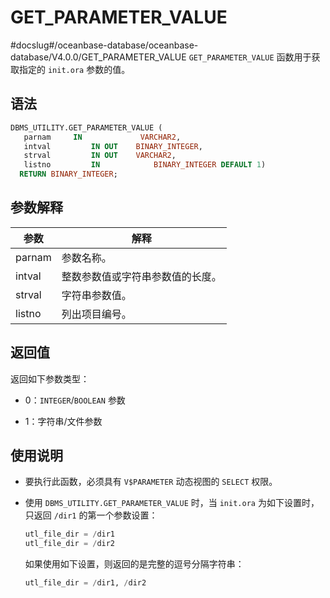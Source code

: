 GET_PARAMETER_VALUE 
========================================
#docslug#/oceanbase-database/oceanbase-database/V4.0.0/GET_PARAMETER_VALUE
`GET_PARAMETER_VALUE` 函数用于获取指定的 `init.ora` 参数的值。

语法 
-----------------------

```sql
DBMS_UTILITY.GET_PARAMETER_VALUE (
   parnam     IN             VARCHAR2,
   intval         IN OUT    BINARY_INTEGER,
   strval         IN OUT    VARCHAR2,
   listno         IN            BINARY_INTEGER DEFAULT 1)
  RETURN BINARY_INTEGER;
```



参数解释 
-------------------------



|   参数   |        解释        |
|--------|------------------|
| parnam | 参数名称。            |
| intval | 整数参数值或字符串参数值的长度。 |
| strval | 字符串参数值。          |
| listno | 列出项目编号。          |



返回值 
------------------------

返回如下参数类型：

* 0：`INTEGER`/`BOOLEAN` 参数


* 1：字符串/文件参数

  




使用说明 
-------------------------

* 要执行此函数，必须具有 `V$PARAMETER` 动态视图的 `SELECT` 权限。

  

* 使用 `DBMS_UTILITY.GET_PARAMETER_VALUE` 时，当 `init.ora` 为如下设置时，只返回 `/dir1` 的第一个参数设置：

  ```sql
  utl_file_dir = /dir1
  utl_file_dir = /dir2
  ```

  

  如果使用如下设置，则返回的是完整的逗号分隔字符串：

  ```sql
  utl_file_dir = /dir1, /dir2
  ```

  



